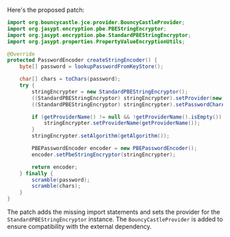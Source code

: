 Here's the proposed patch:

```java
import org.bouncycastle.jce.provider.BouncyCastleProvider;
import org.jasypt.encryption.pbe.PBEStringEncryptor;
import org.jasypt.encryption.pbe.StandardPBEStringEncryptor;
import org.jasypt.properties.PropertyValueEncryptionUtils;

@Override
protected PasswordEncoder createStringEncoder() {
    byte[] password = lookupPasswordFromKeyStore();

    char[] chars = toChars(password);
    try {
        stringEncrypter = new StandardPBEStringEncryptor();
        ((StandardPBEStringEncryptor) stringEncrypter).setProvider(new BouncyCastleProvider());
        ((StandardPBEStringEncryptor) stringEncrypter).setPasswordCharArray(chars);

        if (getProviderName() != null && !getProviderName().isEmpty()) {
            stringEncrypter.setProviderName(getProviderName());
        }
        stringEncrypter.setAlgorithm(getAlgorithm());

        PBEPasswordEncoder encoder = new PBEPasswordEncoder();
        encoder.setPbeStringEncryptor(stringEncrypter);

        return encoder;
    } finally {
        scramble(password);
        scramble(chars);
    }
}
```

The patch adds the missing import statements and sets the provider for the `StandardPBEStringEncryptor` instance. The `BouncyCastleProvider` is added to ensure compatibility with the external dependency.